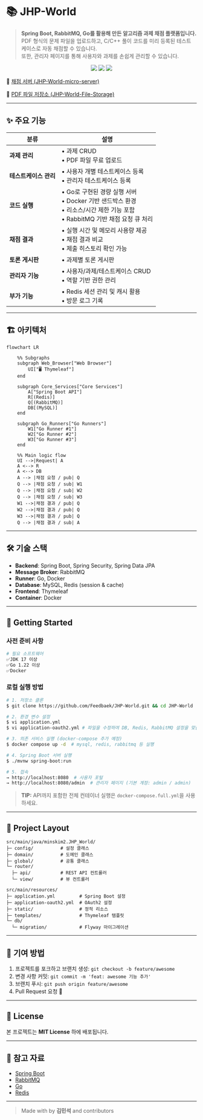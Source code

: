 # 📚 JHP-World

> **Spring Boot, RabbitMQ, Go를 활용해 만든 알고리즘 과제 채점 플랫폼입니다.**  
> PDF 형식의 문제 파일을 업로드하고, C/C++ 풀이 코드를 미리 등록된 테스트 케이스로 자동 채점할 수 있습니다.</br> 
> 또한, 관리자 페이지를 통해 사용자와 과제를 손쉽게 관리할 수 있습니다.


<p align="center">
  <img src="https://img.shields.io/badge/spring_boot-3.x-6DB33F" />
  <img src="https://img.shields.io/badge/go-1.22-00ADD8" />
  <img src="https://img.shields.io/badge/license-MIT-blue" />
</p>

🎈 [채점 서버 (JHP-World-micro-server)](https://github.com/Feedbaek/JHP-World-micro-server)

💽 [PDF 파일 저장소 (JHP-World-File-Storage)](https://github.com/Feedbaek/JHP-World-File-Storage/pull/1)

---

## ✨ 주요 기능

| 분류        | 설명                                                                                     |
|-----------|----------------------------------------------------------------------------------------|
| **과제 관리** | • 과제 CRUD <br>• PDF 파일 무료 업로드                                                          |
| **테스트케이스 관리** | • 사용자 개별 테스트케이스 등록 <br>• 관리자 테스트케이스 등록                                                 |
| **코드 실행** | • Go로 구현된 경량 실행 서버 <br>• Docker 기반 샌드박스 환경 <br>• 리소스/시간 제한 기능 포함 <br>• RabbitMQ 기반 채점 요청 큐 처리 |
| **채점 결과** | • 실행 시간 및 메모리 사용량 제공 <br>• 채점 결과 비교 <br>• 제출 히스토리 확인 가능                                |
| **토론 게시판** | • 과제별 토론 게시판                                                  |
| **관리자 기능** | • 사용자/과제/테스트케이스 CRUD <br>• 역할 기반 권한 관리                             |
| **부가 기능** | • Redis 세션 관리 및 캐시 활용 <br>• 방문 로그 기록                                           |

---

## 🏗️  아키텍처

```mermaid
flowchart LR

    %% Subgraphs
    subgraph Web_Browser["Web Browser"]
        UI["🖥️ Thymeleaf"]
    end

    subgraph Core_Services["Core Services"]
        A["Spring Boot API"]
        R[(Redis)]
        Q[(RabbitMQ)]
        DB[(MySQL)]
    end

    subgraph Go_Runners["Go Runners"]
        W1["Go Runner #1"]
        W2["Go Runner #2"]
        W3["Go Runner #3"]
    end

    %% Main logic flow
    UI -->|Request| A
    A <--> R
    A <--> DB
    A --> |채점 요청 / pub| Q
    Q --> |채점 요청 / sub| W1
    Q --> |채점 요청 / sub| W2
    Q --> |채점 요청 / sub| W3
    W1 -->|채점 결과 / pub| Q
    W2 -->|채점 결과 / pub| Q
    W3 -->|채점 결과 / pub| Q
    Q --> |채점 결과 / sub| A

```

---

## 🛠  기술 스택

* **Backend**: Spring Boot, Spring Security, Spring Data JPA
* **Message Broker**: RabbitMQ
* **Runner**: Go, Docker
* **Database**: MySQL, Redis (session & cache)
* **Frontend**: Thymeleaf
* **Container**: Docker

---

## 🚀  Getting Started

### 사전 준비 사항

```bash
# 필요 소프트웨어
✅JDK 17 이상
✅Go 1.22 이상
✅Docker
```

### 로컬 실행 방법

```bash
# 1. 저장소 클론
$ git clone https://github.com/Feedbaek/JHP-World.git && cd JHP-World

# 2. 환경 변수 설정
$ vi application.yml
$ vi application-oauth2.yml # 파일을 수정하여 DB, Redis, RabbitMQ 설정을 맞춤화합니다.

# 3. 의존 서비스 실행 (docker-compose 추가 예정)
$ docker compose up -d  # mysql, redis, rabbitmq 등 실행

# 4. Spring Boot 서버 실행
$ ./mvnw spring-boot:run

# 5. 접속
→ http://localhost:8080  # 사용자 포털
→ http://localhost:8080/admin  # 관리자 페이지 (기본 계정: admin / admin)
```

> **TIP:** API까지 포함한 전체 컨테이너 실행은 `docker-compose.full.yml`을 사용하세요.

---


## 📂  Project Layout

```text
src/main/java/minskim2.JHP_World/
├─ config/          # 설정 클래스
├─ domain/          # 도메인 클래스
├─ global/          # 공통 클래스
└─ router/       
  ├─ api/           # REST API 컨트롤러
  └─ view/          # 뷰 컨트롤러

src/main/resources/
├─ application.yml         # Spring Boot 설정
├─ application-oauth2.yml  # OAuth2 설정
├─ static/                 # 정적 리소스
├─ templates/              # Thymeleaf 템플릿
└─ db/
  └─ migration/            # Flyway 마이그레이션
```

---

## 🙌 기여 방법

1. 프로젝트를 포크하고 브랜치 생성: `git checkout -b feature/awesome`
2. 변경 사항 커밋: `git commit -m 'feat: awesome 기능 추가'`
3. 브랜치 푸시: `git push origin feature/awesome`
4. Pull Request 요청 🚀

---

## 📄  License

본 프로젝트는 **MIT License** 하에 배포됩니다.

---

## 🌟  참고 자료

- [Spring Boot](https://spring.io/projects/spring-boot)
- [RabbitMQ](https://www.rabbitmq.com/)
- [Go](https://go.dev/)
- [Redis](https://redis.io/)

---

> Made with by **김민석** and contributors
